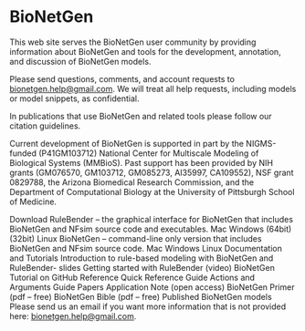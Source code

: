 
# BioNetGen
This web site serves the BioNetGen user community by providing information about BioNetGen and tools for the development, annotation, and discussion of BioNetGen models.

Please send questions, comments, and account requests to bionetgen.help@gmail.com. We will treat all help requests, including models or model snippets, as confidential.

In publications that use BioNetGen and related tools please follow our citation guidelines.

Current development of BioNetGen is supported in part by the NIGMS-funded (P41GM103712) National Center for Multiscale Modeling of Biological Systems (MMBioS). Past support has been provided by NIH grants (GM076570, GM103712, GM085273, AI35997, CA109552), NSF grant 0829788, the Arizona Biomedical Research Commission, and the Department of Computational Biology at the University of Pittsburgh School of Medicine.

Download
RuleBender – the graphical interface for BioNetGen that includes BioNetGen and NFsim source code and executables.
Mac
Windows (64bit) (32bit)
Linux
BioNetGen – command-line only version that includes BioNetGen and NFsim source code.
Mac
Windows
Linux
Documentation and Tutorials
Introduction to rule-based modeling with BioNetGen and RuleBender- slides
Getting started with RuleBender (video)
BioNetGen Tutorial on GitHub
Reference
Quick Reference Guide
Actions and Arguments Guide
Papers
Application Note (open access)
BioNetGen Primer (pdf – free)
BioNetGen Bible (pdf – free)
Published BioNetGen models
Please send us an email if you want more information that is not provided here: bionetgen.help@gmail.com.